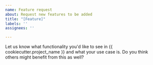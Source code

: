 ```yaml
---
name: Feature request
about: Request new features to be added
title: "[Feature]"
labels: ''
assignees: ''

---
```


Let us know what functionality you'd like to see in {{ cookiecutter.project_name }} and what your use case is.
Do you think others might benefit from this as well?
